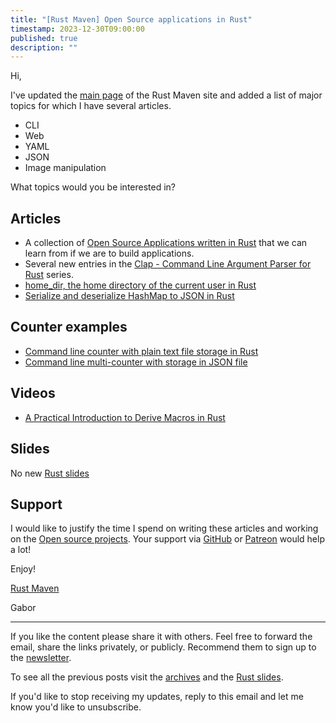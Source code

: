 ```yaml
---
title: "[Rust Maven] Open Source applications in Rust"
timestamp: 2023-12-30T09:00:00
published: true
description: ""
---
```


Hi,

I've updated the [main page](https://rust.code-maven.com/) of the Rust Maven site and added a list of major topics for which I have several articles.

* CLI
* Web
* YAML
* JSON
* Image manipulation

What topics would you be interested in?

## Articles

* A collection of [Open Source Applications written in Rust](https://rust.code-maven.com/applications) that we can learn from if we are to build applications.
* Several new entries in the [Clap - Command Line Argument Parser for Rust](https://rust.code-maven.com/clap) series.
* [home_dir, the home directory of the current user in Rust](https://rust.code-maven.com/home-dir)
* [Serialize and deserialize HashMap to JSON in Rust](https://rust.code-maven.com/serialize-hash-to-json)


## Counter examples

* [Command line counter with plain text file storage in Rust](https://rust.code-maven.com/cli-counter-with-plain-text-file)
* [Command line multi-counter with storage in JSON file](https://rust.code-maven.com/multi-counter-in-json-file)


## Videos

* [A Practical Introduction to Derive Macros in Rust](https://www.youtube.com/watch?v=XY0yR6IPbhw)

## Slides

No new [Rust slides](https://rust.code-maven.com/slides/rust/)


## Support

I would like to justify the time I spend on writing these articles and working on the [Open source projects](https://rust.code-maven.com/projects).
Your support via [GitHub](https://github.com/szabgab/) or [Patreon](https://www.patreon.com/szabgab) would help a lot!


Enjoy!

[Rust Maven](https://rust.code-maven.com/)

  Gabor

   ------------------------------------
If you like the content please share it with others. Feel free to forward the email, share the links privately, or publicly.
Recommend them to sign up to the [newsletter](https://rust.code-maven.com/subscribe).

To see all the previous posts visit the [archives](https://rust.code-maven.com/archive) and the [Rust slides](https://rust.code-maven.com/slides/rust/).

If you'd like to stop receiving my updates, reply to this email and let me know you'd like to unsubscribe.

